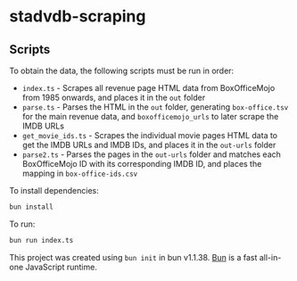 # stadvdb-scraping

## Scripts

To obtain the data, the following scripts must be run in order:

- `index.ts` - Scrapes all revenue page HTML data from BoxOfficeMojo from 1985 onwards, and places it in the `out` folder
- `parse.ts` - Parses the HTML in the `out` folder, generating `box-office.tsv` for the main revenue data, and `boxofficemojo_urls` to later scrape the IMDB URLs
- `get_movie_ids.ts` - Scrapes the individual movie pages HTML data to get the IMDB URLs and IMDB IDs, and places it in the `out-urls` folder
- `parse2.ts` - Parses the pages in the `out-urls` folder and matches each BoxOfficeMojo ID with its corresponding IMDB ID, and places the mapping in `box-office-ids.csv`

To install dependencies:

```bash
bun install
```

To run:

```bash
bun run index.ts
```

This project was created using `bun init` in bun v1.1.38. [Bun](https://bun.sh) is a fast all-in-one JavaScript runtime.
